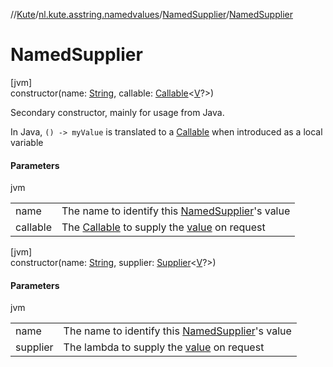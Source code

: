 //[Kute](../../../index.md)/[nl.kute.asstring.namedvalues](../index.md)/[NamedSupplier](index.md)/[NamedSupplier](-named-supplier.md)

# NamedSupplier

[jvm]\
constructor(name: [String](https://kotlinlang.org/api/latest/jvm/stdlib/kotlin/-string/index.html), callable: [Callable](https://docs.oracle.com/javase/8/docs/api/java/util/concurrent/Callable.html)&lt;[V](index.md)?&gt;)

Secondary constructor, mainly for usage from Java.

In Java, `() -> myValue` is translated to a [Callable](https://docs.oracle.com/javase/8/docs/api/java/util/concurrent/Callable.html) when introduced as a local variable

#### Parameters

jvm

| | |
|---|---|
| name | The name to identify this [NamedSupplier](index.md)'s value |
| callable | The [Callable](https://docs.oracle.com/javase/8/docs/api/java/util/concurrent/Callable.html) to supply the [value](value.md) on request |

[jvm]\
constructor(name: [String](https://kotlinlang.org/api/latest/jvm/stdlib/kotlin/-string/index.html), supplier: [Supplier](../-supplier/index.md)&lt;[V](index.md)?&gt;)

#### Parameters

jvm

| | |
|---|---|
| name | The name to identify this [NamedSupplier](index.md)'s value |
| supplier | The lambda to supply the [value](value.md) on request |
